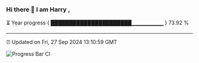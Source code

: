 ### Hi there 👋 I am Harry , 

⏳ Year progress { ██████████████████████▁▁▁▁▁▁▁▁ } 73.92 %

---

⏰ Updated on Fri, 27 Sep 2024 13:10:59 GMT

![Progress Bar CI](https://github.com/duykhang68/duykhang68/workflows/Progress%20Bar%20CI/badge.svg)
